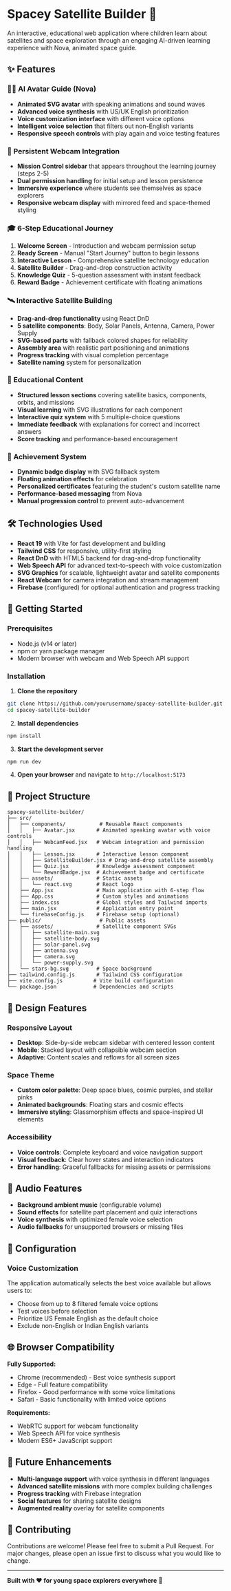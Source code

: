 # Spacey Satellite Builder 🚀

An interactive, educational web application where children learn about satellites and space exploration through an engaging AI-driven learning experience with Nova, animated space guide.

## ✨ Features

### 🧑‍🚀 AI Avatar Guide (Nova)
- **Animated SVG avatar** with speaking animations and sound waves
- **Advanced voice synthesis** with US/UK English prioritization  
- **Voice customization interface** with different voice options
- **Intelligent voice selection** that filters out non-English variants
- **Responsive speech controls** with play again and voice testing features

### 📸 Persistent Webcam Integration
- **Mission Control sidebar** that appears throughout the learning journey (steps 2-5)
- **Dual permission handling** for initial setup and lesson persistence
- **Immersive experience** where students see themselves as space explorers
- **Responsive webcam display** with mirrored feed and space-themed styling

### 🎓 6-Step Educational Journey
1. **Welcome Screen** - Introduction and webcam permission setup
2. **Ready Screen** - Manual "Start Journey" button to begin lessons
3. **Interactive Lesson** - Comprehensive satellite technology education
4. **Satellite Builder** - Drag-and-drop construction activity
5. **Knowledge Quiz** - 5-question assessment with instant feedback
6. **Reward Badge** - Achievement certificate with floating animations

### 🛰️ Interactive Satellite Building
- **Drag-and-drop functionality** using React DnD
- **5 satellite components**: Body, Solar Panels, Antenna, Camera, Power Supply
- **SVG-based parts** with fallback colored shapes for reliability
- **Assembly area** with realistic part positioning and animations
- **Progress tracking** with visual completion percentage
- **Satellite naming** system for personalization

### 🎯 Educational Content
- **Structured lesson sections** covering satellite basics, components, orbits, and missions
- **Visual learning** with SVG illustrations for each component
- **Interactive quiz system** with 5 multiple-choice questions
- **Immediate feedback** with explanations for correct and incorrect answers
- **Score tracking** and performance-based encouragement

### 🏅 Achievement System
- **Dynamic badge display** with SVG fallback system
- **Floating animation effects** for celebration
- **Personalized certificates** featuring the student's custom satellite name
- **Performance-based messaging** from Nova
- **Manual progression control** to prevent auto-advancement

## 🛠️ Technologies Used

- **React 19** with Vite for fast development and building
- **Tailwind CSS** for responsive, utility-first styling
- **React DnD** with HTML5 backend for drag-and-drop functionality
- **Web Speech API** for advanced text-to-speech with voice customization
- **SVG Graphics** for scalable, lightweight avatar and satellite components
- **React Webcam** for camera integration and stream management
- **Firebase** (configured) for optional authentication and progress tracking

## 🚀 Getting Started

### Prerequisites

- Node.js (v14 or later)
- npm or yarn package manager
- Modern browser with webcam and Web Speech API support

### Installation

1. **Clone the repository**
```bash
git clone https://github.com/yourusername/spacey-satellite-builder.git
cd spacey-satellite-builder
```

2. **Install dependencies**
```bash
npm install
```

3. **Start the development server**
```bash
npm run dev
```

4. **Open your browser** and navigate to `http://localhost:5173`

## 📁 Project Structure

```
spacey-satellite-builder/
├── src/
│   ├── components/           # Reusable React components
│   │   ├── Avatar.jsx       # Animated speaking avatar with voice controls
│   │   ├── WebcamFeed.jsx   # Webcam integration and permission handling
│   │   ├── Lesson.jsx       # Interactive lesson component
│   │   ├── SatelliteBuilder.jsx # Drag-and-drop satellite assembly
│   │   ├── Quiz.jsx         # Knowledge assessment component
│   │   └── RewardBadge.jsx  # Achievement badge and certificate
│   ├── assets/              # Static assets
│   │   └── react.svg        # React logo
│   ├── App.jsx              # Main application with 6-step flow
│   ├── App.css              # Custom styles and animations
│   ├── index.css            # Global styles and Tailwind imports
│   ├── main.jsx             # Application entry point
│   └── firebaseConfig.js    # Firebase setup (optional)
├── public/                   # Public assets
│   ├── assets/              # Satellite component SVGs
│   │   ├── satellite-main.svg
│   │   ├── satellite-body.svg
│   │   ├── solar-panel.svg
│   │   ├── antenna.svg
│   │   ├── camera.svg
│   │   └── power-supply.svg
│   └── stars-bg.svg         # Space background
├── tailwind.config.js       # Tailwind CSS configuration
├── vite.config.js          # Vite build configuration
└── package.json            # Dependencies and scripts
```

## 🎨 Design Features

### Responsive Layout
- **Desktop**: Side-by-side webcam sidebar with centered lesson content
- **Mobile**: Stacked layout with collapsible webcam section
- **Adaptive**: Content scales and reflows for all screen sizes

### Space Theme
- **Custom color palette**: Deep space blues, cosmic purples, and stellar pinks
- **Animated backgrounds**: Floating stars and cosmic effects
- **Immersive styling**: Glassmorphism effects and space-inspired UI elements

### Accessibility
- **Voice controls**: Complete keyboard and voice navigation support
- **Visual feedback**: Clear hover states and interaction indicators
- **Error handling**: Graceful fallbacks for missing assets or permissions

## 🎵 Audio Features

- **Background ambient music** (configurable volume)
- **Sound effects** for satellite part placement and quiz interactions
- **Voice synthesis** with optimized female voice selection
- **Audio fallbacks** for unsupported browsers or missing files

## 🔧 Configuration

### Voice Customization
The application automatically selects the best voice available but allows users to:
- Choose from up to 8 filtered female voice options
- Test voices before selection
- Prioritize US Female English as the default choice
- Exclude non-English or Indian English variants

## 🌐 Browser Compatibility

**Fully Supported:**
- Chrome (recommended) - Best voice synthesis support
- Edge - Full feature compatibility
- Firefox - Good performance with some voice limitations
- Safari - Basic functionality with limited voice options

**Requirements:**
- WebRTC support for webcam functionality
- Web Speech API for voice synthesis
- Modern ES6+ JavaScript support

## 🔮 Future Enhancements

- **Multi-language support** with voice synthesis in different languages
- **Advanced satellite missions** with more complex building challenges
- **Progress tracking** with Firebase integration
- **Social features** for sharing satellite designs
- **Augmented reality** overlay for satellite components

## 🤝 Contributing

Contributions are welcome! Please feel free to submit a Pull Request. For major changes, please open an issue first to discuss what you would like to change.

---

**Built with ❤️ for young space explorers everywhere** 🌟